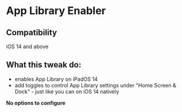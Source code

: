 # App Library Enabler

## Compatibility
iOS 14 and above

## What this tweak do:
* enables App Library on iPadOS 14
* add toggles to control App Library settings under "Home Screen & Dock" - just like you can on iOS 14 natively

**No options to configure**
